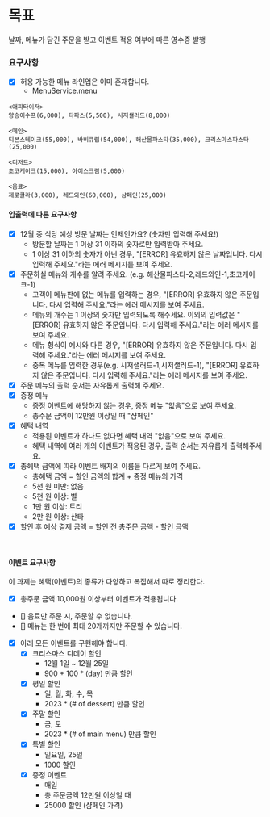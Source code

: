 # 목표

날짜, 메뉴가 담긴 주문을 받고 이벤트 적용 여부에 따른 영수증 발행

### 요구사항

- [x] 허용 가능한 메뉴 라인업은 이미 존재합니다.
  - MenuService.menu
```
<애피타이저>
양송이수프(6,000), 타파스(5,500), 시저샐러드(8,000)

<메인>
티본스테이크(55,000), 바비큐립(54,000), 해산물파스타(35,000), 크리스마스파스타(25,000)

<디저트>
초코케이크(15,000), 아이스크림(5,000)

<음료>
제로콜라(3,000), 레드와인(60,000), 샴페인(25,000)
```
#### 입출력에 따른 요구사항

- [x] 12월 중 식당 예상 방문 날짜는 언제인가요? (숫자만 입력해 주세요!)
    - 방문할 날짜는 1 이상 31 이하의 숫자로만 입력받아 주세요.
    - 1 이상 31 이하의 숫자가 아닌 경우, "[ERROR] 유효하지 않은 날짜입니다. 다시 입력해 주세요."라는 에러 메시지를 보여 주세요.
- [x] 주문하실 메뉴와 개수를 알려 주세요. (e.g. 해산물파스타-2,레드와인-1,초코케이크-1)
    - 고객이 메뉴판에 없는 메뉴를 입력하는 경우, "[ERROR] 유효하지 않은 주문입니다. 다시 입력해 주세요."라는 에러 메시지를 보여 주세요.
    - 메뉴의 개수는 1 이상의 숫자만 입력되도록 해주세요. 이외의 입력값은 "[ERROR] 유효하지 않은 주문입니다. 다시 입력해 주세요."라는 에러 메시지를 보여 주세요.
    - 메뉴 형식이 예시와 다른 경우, "[ERROR] 유효하지 않은 주문입니다. 다시 입력해 주세요."라는 에러 메시지를 보여 주세요.
    - 중복 메뉴를 입력한 경우(e.g. 시저샐러드-1,시저샐러드-1), "[ERROR] 유효하지 않은 주문입니다. 다시 입력해 주세요."라는 에러 메시지를 보여 주세요.
- [x] 주문 메뉴의 출력 순서는 자유롭게 출력해 주세요.
- [x] 증정 메뉴
    - 증정 이벤트에 해당하지 않는 경우, 증정 메뉴 "없음"으로 보여 주세요.
    - 총주문 금액이 12만원 이상일 때 "샴페인"
- [x] 혜택 내역
    - 적용된 이벤트가 하나도 없다면 혜택 내역 "없음"으로 보여 주세요.
    - 혜택 내역에 여러 개의 이벤트가 적용된 경우, 출력 순서는 자유롭게 출력해주세요.
- [x] 총혜택 금액에 따라 이벤트 배지의 이름을 다르게 보여 주세요.
    - 총혜택 금액 = 할인 금액의 합계 + 증정 메뉴의 가격
    - 5천 원 미만: 없음
    - 5천 원 이상: 별
    - 1만 원 이상: 트리
    - 2만 원 이상: 산타
- [x] 할인 후 예상 결제 금액 = 할인 전 총주문 금액 - 할인 금액

<br>

#### 이벤트 요구사항

이 과제는 혜택(이벤트)의 종류가 다양하고 복잡해서 따로 정리한다.

- [x] 총주문 금액 10,000원 이상부터 이벤트가 적용됩니다.
- [] 음료만 주문 시, 주문할 수 없습니다.
- [] 메뉴는 한 번에 최대 20개까지만 주문할 수 있습니다.
- [x] 아래 모든 이벤트를 구현해야 합니다.
  - [x] 크리스마스 디데이 할인
    - 12월 1일 ~ 12월 25일
    - 900 + 100 * (day) 만큼 할인
  - [x] 평일 할인
    - 일, 월, 화, 수, 목
    - 2023 * (# of dessert) 만큼 할인
  - [x] 주말 할인
    - 금, 토
    - 2023 * (# of main menu) 만큼 할인
  - [x] 특별 할인
    - 일요일, 25일
    - 1000 할인
  - [x] 증정 이벤트
    - 매일
    - 총 주문금액 12만원 이상일 때
    - 25000 할인 (샴페인 가격)
